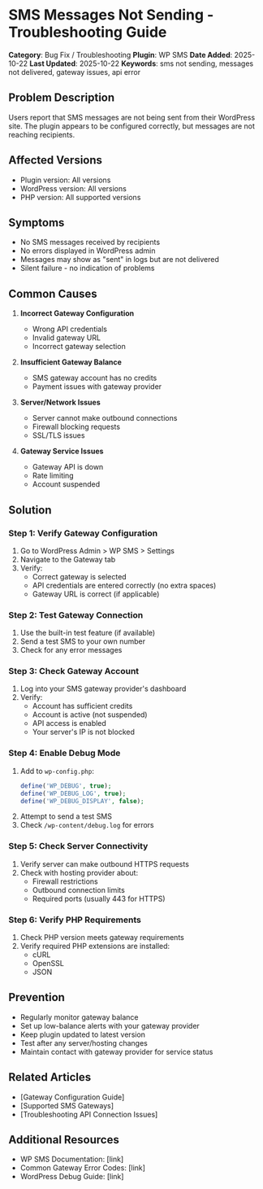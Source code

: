 # SMS Messages Not Sending - Troubleshooting Guide

**Category**: Bug Fix / Troubleshooting
**Plugin**: WP SMS
**Date Added**: 2025-10-22
**Last Updated**: 2025-10-22
**Keywords**: sms not sending, messages not delivered, gateway issues, api error

## Problem Description

Users report that SMS messages are not being sent from their WordPress site. The plugin appears to be configured correctly, but messages are not reaching recipients.

## Affected Versions

- Plugin version: All versions
- WordPress version: All versions
- PHP version: All supported versions

## Symptoms

- No SMS messages received by recipients
- No errors displayed in WordPress admin
- Messages may show as "sent" in logs but are not delivered
- Silent failure - no indication of problems

## Common Causes

1. **Incorrect Gateway Configuration**
   - Wrong API credentials
   - Invalid gateway URL
   - Incorrect gateway selection

2. **Insufficient Gateway Balance**
   - SMS gateway account has no credits
   - Payment issues with gateway provider

3. **Server/Network Issues**
   - Server cannot make outbound connections
   - Firewall blocking requests
   - SSL/TLS issues

4. **Gateway Service Issues**
   - Gateway API is down
   - Rate limiting
   - Account suspended

## Solution

### Step 1: Verify Gateway Configuration

1. Go to WordPress Admin > WP SMS > Settings
2. Navigate to the Gateway tab
3. Verify:
   - Correct gateway is selected
   - API credentials are entered correctly (no extra spaces)
   - Gateway URL is correct (if applicable)

### Step 2: Test Gateway Connection

1. Use the built-in test feature (if available)
2. Send a test SMS to your own number
3. Check for any error messages

### Step 3: Check Gateway Account

1. Log into your SMS gateway provider's dashboard
2. Verify:
   - Account has sufficient credits
   - Account is active (not suspended)
   - API access is enabled
   - Your server's IP is not blocked

### Step 4: Enable Debug Mode

1. Add to `wp-config.php`:
   ```php
   define('WP_DEBUG', true);
   define('WP_DEBUG_LOG', true);
   define('WP_DEBUG_DISPLAY', false);
   ```
2. Attempt to send a test SMS
3. Check `/wp-content/debug.log` for errors

### Step 5: Check Server Connectivity

1. Verify server can make outbound HTTPS requests
2. Check with hosting provider about:
   - Firewall restrictions
   - Outbound connection limits
   - Required ports (usually 443 for HTTPS)

### Step 6: Verify PHP Requirements

1. Check PHP version meets gateway requirements
2. Verify required PHP extensions are installed:
   - cURL
   - OpenSSL
   - JSON

## Prevention

- Regularly monitor gateway balance
- Set up low-balance alerts with your gateway provider
- Keep plugin updated to latest version
- Test after any server/hosting changes
- Maintain contact with gateway provider for service status

## Related Articles

- [Gateway Configuration Guide]
- [Supported SMS Gateways]
- [Troubleshooting API Connection Issues]

## Additional Resources

- WP SMS Documentation: [link]
- Common Gateway Error Codes: [link]
- WordPress Debug Guide: [link]
